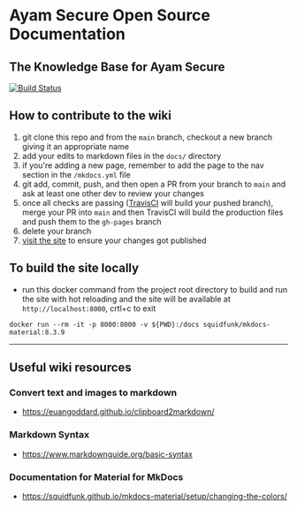 # Ayam Secure Open Source Documentation

## The Knowledge Base for Ayam Secure

[![Build Status](https://travis.ibm.com/IdentityEngineeringServices/ies-team-wiki.svg?token=VWgHY3qzsZpp8rWo1svi&branch=main)](https://travis.ibm.com/IdentityEngineeringServices/ies-team-wiki)

## How to contribute to the wiki

1. git clone this repo and from the `main` branch, checkout a new branch giving it an appropriate name
2. add your edits to markdown files in the `docs/` directory
3. if you're adding a new page, remember to add the page to the nav section in the `/mkdocs.yml` file
4. git add, commit, push, and then open a PR from your branch to `main` and ask at least one other dev to review your changes
5. once all checks are passing ([TravisCI](https://travis.ibm.com/IdentityEngineeringServices/ies-team-wiki) will build your pushed branch), merge your PR into `main` and then TravisCI will build the production files and push them to the `gh-pages` branch
6. delete your branch
7. [visit the site](https://pages.github.ibm.com/IdentityEngineeringServices/ies-team-wiki/) to ensure your changes got published

## To build the site locally

- run this docker command from the project root directory to build and run the site with hot reloading and the site will be available at `http://localhost:8000`, crtl+c to exit

```
docker run --rm -it -p 8000:8000 -v ${PWD}:/docs squidfunk/mkdocs-material:8.3.9
```

---

## Useful wiki resources

### Convert text and images to markdown

- https://euangoddard.github.io/clipboard2markdown/

### Markdown Syntax

- https://www.markdownguide.org/basic-syntax

### Documentation for Material for MkDocs

- https://squidfunk.github.io/mkdocs-material/setup/changing-the-colors/
